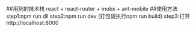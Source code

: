 ##用到的技术栈
    react + react-router + mobx + ant-mobile
##使用方法
    step1:npm run dll
    step2:npm run dev (打包请执行npm run build)
    step3:打开 http://localhost:8000 